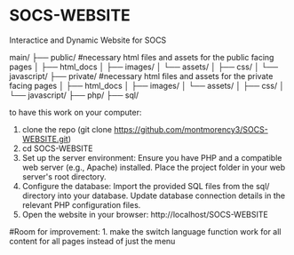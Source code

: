 # SOCS-WEBSITE
Interactice and Dynamic Website for SOCS 


main/
├── public/   #necessary html files and assets for the public facing pages
│   ├── html_docs
│   ├── images/
│   └── assets/
│       ├── css/
│       └── javascript/
├── private/ #necessary html files and assets for the private facing pages
│   ├── html_docs 
│   ├── images/
│   └── assets/
│       ├── css/
│       └── javascript/
├── php/
├── sql/ 


to have this work on your computer: 
1. clone the repo (git clone https://github.com/montmorency3/SOCS-WEBSITE.git)
2. cd SOCS-WEBSITE
3. Set up the server environment:
Ensure you have PHP and a compatible web server (e.g., Apache) installed.
Place the project folder in your web server's root directory.
4. Configure the database:
Import the provided SQL files from the sql/ directory into your database.
Update database connection details in the relevant PHP configuration files.
5. Open the website in your browser:
http://localhost/SOCS-WEBSITE


#Room for improvement:
    1. make the switch language function work for all content for all pages instead of just the menu


    